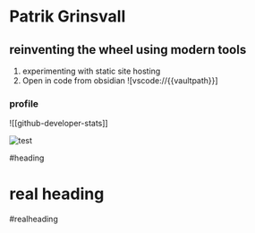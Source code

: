 # Patrik Grinsvall 

## reinventing the wheel using modern tools
1. experimenting with static site hosting
2. Open in code from obsidian  ![vscode://{{vaultpath}}]


### profile
![[github-developer-stats]]

![test](test)



#heading
# real heading
#realheading
